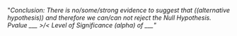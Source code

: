 "*Conclusion: There is no/some/strong evidence to suggest that ((alternative hypothesis)) and therefore we can/can not reject the Null Hypothesis. Pvalue ___ >/< Level of Significance (alpha) of \___"*


